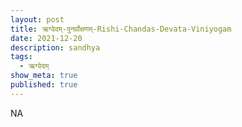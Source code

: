 ```yaml
---
layout: post
title: ऋग्वेदम्-पुनर्प्रोक्षणम्-Rishi-Chandas-Devata-Viniyogam
date: 2021-12-20
description: sandhya
tags:
  - ऋग्वेदम्
show_meta: true
published: true
---
```



NA
